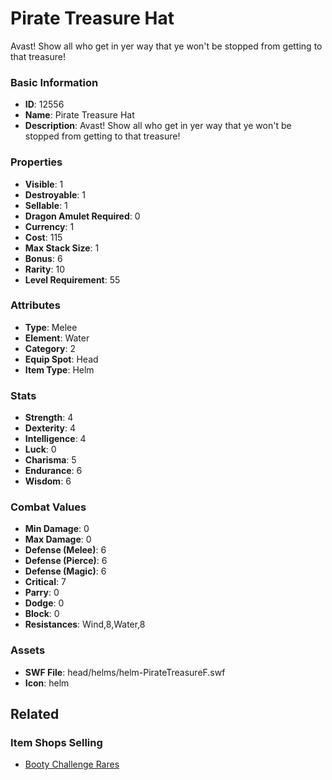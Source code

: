 # Pirate Treasure Hat

Avast! Show all who get in yer way that ye won't be stopped from getting to that treasure!

### Basic Information

- **ID**: 12556
- **Name**: Pirate Treasure Hat
- **Description**: Avast! Show all who get in yer way that ye won&#039;t be stopped from getting to that treasure!

### Properties

- **Visible**: 1
- **Destroyable**: 1
- **Sellable**: 1
- **Dragon Amulet Required**: 0
- **Currency**: 1
- **Cost**: 115
- **Max Stack Size**: 1
- **Bonus**: 6
- **Rarity**: 10
- **Level Requirement**: 55

### Attributes

- **Type**: Melee
- **Element**: Water
- **Category**: 2
- **Equip Spot**: Head
- **Item Type**: Helm

### Stats

- **Strength**: 4
- **Dexterity**: 4
- **Intelligence**: 4
- **Luck**: 0
- **Charisma**: 5
- **Endurance**: 6
- **Wisdom**: 6

### Combat Values

- **Min Damage**: 0
- **Max Damage**: 0
- **Defense (Melee)**: 6
- **Defense (Pierce)**: 6
- **Defense (Magic)**: 6
- **Critical**: 7
- **Parry**: 0
- **Dodge**: 0
- **Block**: 0
- **Resistances**: Wind,8,Water,8

### Assets

- **SWF File**: head/helms/helm-PirateTreasureF.swf
- **Icon**: helm

## Related

### Item Shops Selling

- [Booty Challenge Rares](../item-shops/414-booty-challenge-rares.md)


